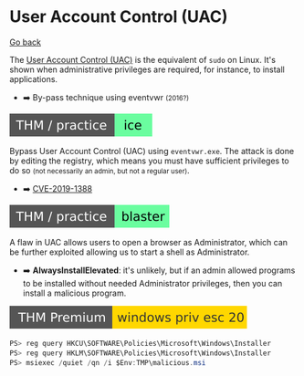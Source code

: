 # User Account Control (UAC)

[Go back](../index.md#windows-privilege-escalation-)

<div class="row row-cols-lg-2"><div>

The [User Account Control (UAC)](/operating-systems/windows/_knowledge/index.md#permissions-and-users) is the equivalent of `sudo` on Linux. It's shown when administrative privileges are required, for instance, to install applications.

* ➡️ By-pass technique using eventvwr <small>(2016?)</small>

[![blaster](../../../_badges/thm-p/ice.svg)](https://tryhackme.com/room/blaster)

Bypass User Account Control (UAC) using `eventvwr.exe`. The attack is done by editing the registry, which means you must have sufficient privileges to do so <small>(not necessarily an admin, but not a regular user)</small>.

* ➡️ [CVE-2019-1388](https://github.com/nobodyatall648/CVE-2019-1388)

[![blaster](../../../_badges/thm-p/blaster.svg)](https://tryhackme.com/room/blaster)

A flaw in UAC allows users to open a browser as Administrator, which can be further exploited allowing us to start a shell as Administrator.
</div><div>

* ➡️ **AlwaysInstallElevated**: it's unlikely, but if an admin allowed programs to be installed without needed Administrator privileges, then you can install a malicious program.

[![windowsprivesc20](../../../_badges/thmp/windowsprivesc20.svg)](https://tryhackme.com/room/windowsprivesc20)

```java
PS> reg query HKCU\SOFTWARE\Policies\Microsoft\Windows\Installer
PS> reg query HKLM\SOFTWARE\Policies\Microsoft\Windows\Installer
PS> msiexec /quiet /qn /i $Env:TMP\malicious.msi
```
</div></div>